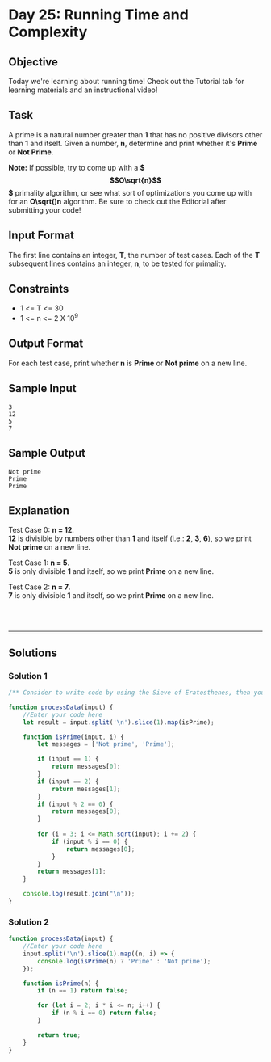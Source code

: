 # Day 25: Running Time and Complexity
## Objective

Today we're learning about running time! Check out the Tutorial tab for learning materials and an instructional video!


## Task

A prime is a natural number greater than **1** that has no positive divisors other than **1** and itself. Given a number, **n**, determine and print whether it's **Prime** or **Not Prime**.

**Note:** If possible, try to come up with a **$$$O\sqrt{n}$$$** primality algorithm, or see what sort of optimizations you come up with for an **O\sqrt()n** algorithm. Be sure to check out the Editorial after submitting your code!


## Input Format

The first line contains an integer, **T**, the number of test cases. 
Each of the **T** subsequent lines contains an integer, **n**, to be tested for primality.


## Constraints

- 1 <= T <= 30
- 1 <= n <= 2 X 10<sup>9</sup>


## Output Format

For each test case, print whether **n** is **Prime** or **Not prime** on a new line.


## Sample Input

```
3
12
5
7
```

## Sample Output

```
Not prime
Prime
Prime
```


## Explanation

Test Case 0: **n = 12**. <br/>
**12** is divisible by numbers other than **1** and itself (i.e.: **2**, **3**, **6**), so we print **Not prime** on a new line.

Test Case 1: **n = 5**. <br/>
**5** is only divisible **1** and itself, so we print **Prime** on a new line.

Test Case 2: **n = 7**. <br/>
**7** is only divisible **1** and itself, so we print **Prime** on a new line.

<br/>
<br/>

---

## Solutions

### Solution 1

```javascript
/** Consider to write code by using the Sieve of Eratosthenes, then you can make a optimization code **/

function processData(input) {
    //Enter your code here
    let result = input.split('\n').slice(1).map(isPrime);

    function isPrime(input, i) {
        let messages = ['Not prime', 'Prime'];

        if (input == 1) { 
            return messages[0];
        }
        if (input == 2) {
            return messages[1];
        }
        if (input % 2 == 0) {
            return messages[0];
        } 
        
        for (i = 3; i <= Math.sqrt(input); i += 2) {
            if (input % i == 0) { 
                return messages[0];
            }
        } 
        return messages[1];
    }

    console.log(result.join("\n"));
} 
```

### Solution 2

```javascript
function processData(input) {
    //Enter your code here
    input.split('\n').slice(1).map((n, i) => {
        console.log(isPrime(n) ? 'Prime' : 'Not prime');
    });

    function isPrime(n) {
        if (n == 1) return false;

        for (let i = 2; i * i <= n; i++) {
            if (n % i == 0) return false;
        }

        return true;
    }
} 
```